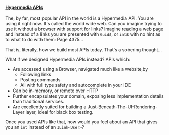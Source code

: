 ﻿<div>

#### [Hypermedia APIs](../paradigms/hypermedia-apis/hypermedia-apis-introduction.md)
The, by far, most popular API in the world is a Hypermedia API. You are using it right now. It's called the world wide web. Can you imagine trying to use it without a browser with support for links? Imagine reading a web page and instead of a links you are presented with `Guid`s, or `int`s with no hint as to what to do with them: Page 4375...

That is, literally, how we build most APIs today. That's a sobering thought...

What if we designed Hypermedia APIs instead? APIs which: 

* Are accessed using a Browser, navigated much like a website,by
  * Following links
  * Posting commands
  * All with full type safety and autocomplete in your IDE
* Can be in-memory, or remote over HTTP
* Further encapsulates your domain, exposing less implementation details than traditional services.
* Are excellently suited for building a Just-Beneath-The-UI-Rendering-Layer layer, ideal for black box testing.

Once you used APIs like that, how would you feel about an API that gives you an `int` instead of an `ILink<User>`?
</div>